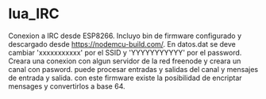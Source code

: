 # lua_IRC
Conexion a IRC desde ESP8266.
Incluyo bin de firmware configurado y descargado desde https://nodemcu-build.com/.
En datos.dat se deve cambiar 'xxxxxxxxxxx' por el SSID y 'YYYYYYYYYYY' por el password.
Creara una conexion con algun servidor de la red freenode y creara un canal con pasword.
puede procesar entradas y salidas del canal y mensajes de entrada y salida.
con este firmware existe la posibilidad de encriptar mensages y convertirlos a base 64.
